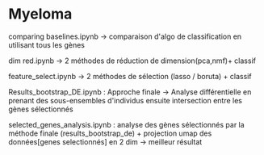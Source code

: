 # Myeloma
comparing baselines.ipynb -> comparaison d'algo de classification en utilisant tous les gènes

dim red.ipynb -> 2 méthodes de réduction de dimension(pca,nmf)+ classif 

feature_select.ipynb -> 2 méthodes de sélection (lasso / boruta) + classif

Results_bootstrap_DE.ipynb : Approche finale -> Analyse différentielle en prenant des sous-ensembles d'individus ensuite intersection entre les gènes sélectionnés 

selected_genes_analysis.ipynb : analyse des gènes sélectionnés par la méthode finale (results_bootstrap_de) + projection umap des données[genes selectionnés] en 2 dim -> meilleur résultat
